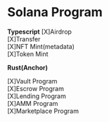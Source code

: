 # Solana Program

**Typescript**
[X]Airdrop\
[X]Transfer\
[X]NFT Mint(metadata)\
[X]Token Mint

**Rust(Anchor)**

[X]Vault Program\
[X]Escrow Program\
[X]Lending Program\
[X]AMM Program\
[X]Marketplace Program
